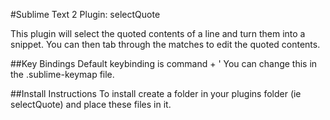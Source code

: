 #Sublime Text 2 Plugin: selectQuote

This plugin will select the quoted contents of a line and turn them into a snippet.  You can then tab through the matches to edit the quoted contents.

##Key Bindings
Default keybinding is command + '
You can change this in the .sublime-keymap file.

##Install Instructions
To install create a folder in your plugins folder (ie selectQuote) and place these files in it.
